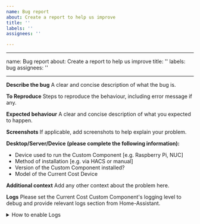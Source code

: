 ```yaml
---
name: Bug report
about: Create a report to help us improve
title: ''
labels: ''
assignees: ''

---
```


---
name: Bug report
about: Create a report to help us improve
title: ''
labels: bug
assignees: ''

---

**Describe the bug**
A clear and concise description of what the bug is.

**To Reproduce**
Steps to reproduce the behaviour, including error message if any.

**Expected behaviour**
A clear and concise description of what you expected to happen.

**Screenshots**
If applicable, add screenshots to help explain your problem.

**Desktop/Server/Device (please complete the following information):**
 - Device used to run the Custom Component [e.g. Raspberry Pi, NUC]
 - Method of installation [e.g. via HACS or manual]
 - Version of the Custom Component installed?
 - Model of the Current Cost Device

**Additional context**
Add any other context about the problem here.

**Logs**
Please set the Current Cost Custom Component's logging level to debug and provide relevant logs section from Home-Assistant.
<details>
  <summary>How to enable Logs</summary>
To Enable debug logging level, add this to your configuration.yaml and restart:

```
logger:
  default: error
  logs:
    custom_components.currentcost: debug
```
</details>
